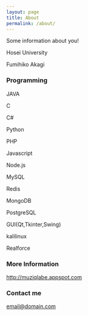 ```yaml
---
layout: page
title: About
permalink: /about/
---
```


Some information about you!

Hosei University

Fumihiko Akagi

### Programming

JAVA

C

C#

Python

PHP

Javascript

Node.js

MySQL

Redis

MongoDB

PostgreSQL

GUI(Qt,Tkinter,Swing)

kalilinux

Realforce

### More Information

http://muziqlabe.appspot.com

### Contact me

[email@domain.com](mailto:email@domain.com)
